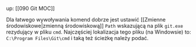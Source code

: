 up: [[090 Git MOC]]

Dla łatwego wywoływania komend dobrze jest ustawić [[Zmienne środowiskowe|zmienną środowiskową]] `Path` wskazującą na plik `git.exe` rezydujący w pliku `cmd`. Najczęściej lokalizacja tego pliku (na Windowsie) to: `C:\Program Files\Git\cmd` i taką też ścieżkę należy podać.
